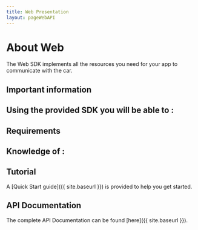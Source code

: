 ```yaml
---
title: Web Presentation
layout: pageWebAPI
---
```


# About Web

The Web SDK implements all the resources you need for your app to communicate with the car.

## Important information


Using the provided SDK you will be able to :
- 


## Requirements

Knowledge of :
- 

## Tutorial

A [Quick Start guide]({{ site.baseurl }}) is provided to help you get started.

## API Documentation

The complete API Documentation can be found [here]({{ site.baseurl }}).